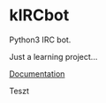 # kIRCbot

Python3 IRC bot. 

Just a learning project...

[Documentation](https://gist.github.com/GarrettSocling/371917661f98c6c54beea49de94ce1d9)

Teszt
